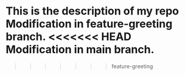 This is the description of my repo
 Modification in feature-greeting branch.
<<<<<<< HEAD
 Modification in main branch.
=======
>>>>>>> feature-greeting
